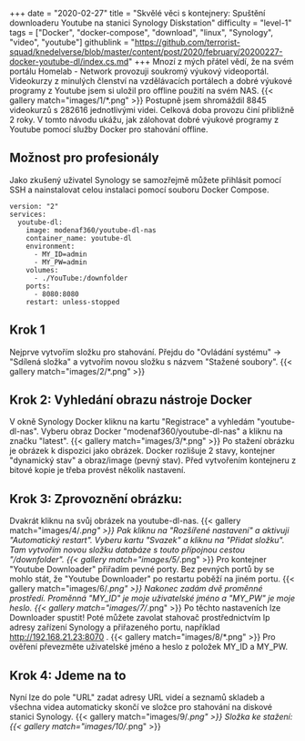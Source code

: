 +++
date = "2020-02-27"
title = "Skvělé věci s kontejnery: Spuštění downloaderu Youtube na stanici Synology Diskstation"
difficulty = "level-1"
tags = ["Docker", "docker-compose", "download", "linux", "Synology", "video", "youtube"]
githublink = "https://github.com/terrorist-squad/knedelverse/blob/master/content/post/2020/february/20200227-docker-youtube-dl/index.cs.md"
+++
Mnozí z mých přátel vědí, že na svém portálu Homelab - Network provozuji soukromý výukový videoportál. Videokurzy z minulých členství na vzdělávacích portálech a dobré výukové programy z Youtube jsem si uložil pro offline použití na svém NAS.
{{< gallery match="images/1/*.png" >}}
Postupně jsem shromáždil 8845 videokurzů s 282616 jednotlivými videi. Celková doba provozu činí přibližně 2 roky. V tomto návodu ukážu, jak zálohovat dobré výukové programy z Youtube pomocí služby Docker pro stahování offline.
## Možnost pro profesionály
Jako zkušený uživatel Synology se samozřejmě můžete přihlásit pomocí SSH a nainstalovat celou instalaci pomocí souboru Docker Compose.
```
version: "2"
services:
  youtube-dl:
    image: modenaf360/youtube-dl-nas
    container_name: youtube-dl
    environment:
      - MY_ID=admin
      - MY_PW=admin
    volumes:
      - ./YouTube:/downfolder
    ports:
      - 8080:8080
    restart: unless-stopped

```

## Krok 1
Nejprve vytvořím složku pro stahování. Přejdu do "Ovládání systému" -> "Sdílená složka" a vytvořím novou složku s názvem "Stažené soubory".
{{< gallery match="images/2/*.png" >}}

## Krok 2: Vyhledání obrazu nástroje Docker
V okně Synology Docker kliknu na kartu "Registrace" a vyhledám "youtube-dl-nas". Vyberu obraz Docker "modenaf360/youtube-dl-nas" a kliknu na značku "latest".
{{< gallery match="images/3/*.png" >}}
Po stažení obrázku je obrázek k dispozici jako obrázek. Docker rozlišuje 2 stavy, kontejner "dynamický stav" a obraz/image (pevný stav). Před vytvořením kontejneru z bitové kopie je třeba provést několik nastavení.
## Krok 3: Zprovoznění obrázku:
Dvakrát kliknu na svůj obrázek na youtube-dl-nas.
{{< gallery match="images/4/*.png" >}}
Pak kliknu na "Rozšířené nastavení" a aktivuji "Automatický restart". Vyberu kartu "Svazek" a kliknu na "Přidat složku". Tam vytvořím novou složku databáze s touto přípojnou cestou "/downfolder".
{{< gallery match="images/5/*.png" >}}
Pro kontejner "Youtube Downloader" přiřadím pevné porty. Bez pevných portů by se mohlo stát, že "Youtube Downloader" po restartu poběží na jiném portu.
{{< gallery match="images/6/*.png" >}}
Nakonec zadám dvě proměnné prostředí. Proměnná "MY_ID" je moje uživatelské jméno a "MY_PW" je moje heslo.
{{< gallery match="images/7/*.png" >}}
Po těchto nastaveních lze Downloader spustit! Poté můžete zavolat stahovač prostřednictvím Ip adresy zařízení Synology a přiřazeného portu, například http://192.168.21.23:8070 .
{{< gallery match="images/8/*.png" >}}
Pro ověření převezměte uživatelské jméno a heslo z položek MY_ID a MY_PW.
## Krok 4: Jdeme na to
Nyní lze do pole "URL" zadat adresy URL videí a seznamů skladeb a všechna videa automaticky skončí ve složce pro stahování na diskové stanici Synology.
{{< gallery match="images/9/*.png" >}}
Složka ke stažení:
{{< gallery match="images/10/*.png" >}}
